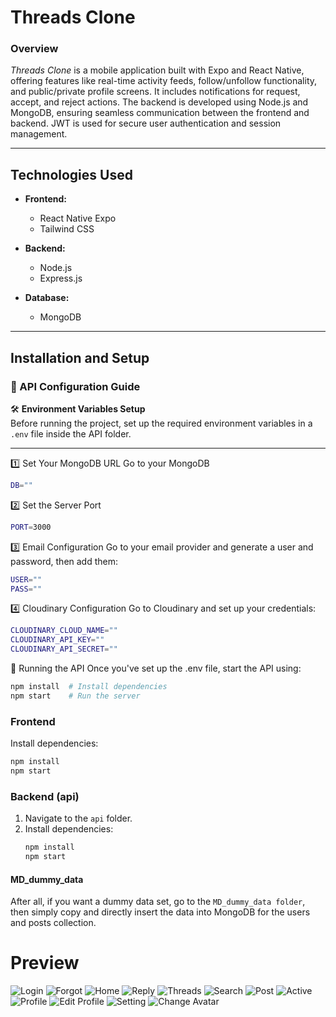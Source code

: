 # Threads Clone

### Overview
*Threads Clone* is a mobile application built with Expo and React Native, offering features like real-time activity feeds, follow/unfollow functionality, and public/private profile screens. It includes notifications for request, accept, and reject actions. The backend is developed using Node.js and MongoDB, ensuring seamless communication between the frontend and backend. JWT is used for secure user authentication and session management.

---

## Technologies Used  

- **Frontend:**  
  - React Native Expo  
  - Tailwind CSS

- **Backend:**  
  - Node.js  
  - Express.js  

- **Database:**  
  - MongoDB  

---

## Installation and Setup

### 📌 API Configuration Guide

🛠 **Environment Variables Setup**  
Before running the project, set up the required environment variables in a `.env` file inside the API folder.

---

1️⃣ Set Your MongoDB URL 
Go to your MongoDB 
```bash
DB=""
```
2️⃣ Set the Server Port
 ```bash
PORT=3000
```
3️⃣ Email Configuration
Go to your email provider and generate a user and password, then add them:
 ```bash
USER=""
PASS=""
```
4️⃣ Cloudinary Configuration
Go to Cloudinary and set up your credentials:
 ```bash
CLOUDINARY_CLOUD_NAME=""
CLOUDINARY_API_KEY=""
CLOUDINARY_API_SECRET=""
```

🚀 Running the API
Once you've set up the .env file, start the API using:
 ```bash
npm install  # Install dependencies
npm start    # Run the server
```

### Frontend  
Install dependencies:  
   ```bash
   npm install
   npm start
   ```
### Backend (api) 
1. Navigate to the `api` folder.  
2. Install dependencies:  
   ```bash
   npm install
   npm start
    ```

#### MD_dummy_data
After all, if you want a dummy data set, go to the `MD_dummy_data folder`, then simply copy and directly insert the data into MongoDB for the users and posts collection.



# Preview

![Login](Preview/login.png)
![Forgot](Preview/forgot.png)
![Home](Preview/Home.png)
![Reply](Preview/reply.png)
![Threads](Preview/threads.png)
![Search](Preview/search.png)
![Post](Preview/post.png)
![Active](Preview/active.png)
![Profile](Preview/profile.png)
![Edit Profile](Preview/edit%20profile.png)
![Setting](Preview/setting.png)
![Change Avatar](Preview/change%20avatar.png)











